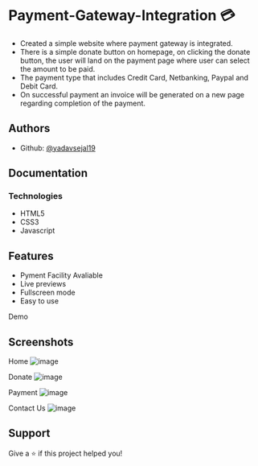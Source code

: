 
# Payment-Gateway-Integration 💳
- Created a simple website where payment gateway is integrated.
- There is a simple donate button on homepage, on clicking the donate button, the user will land on the payment page where user can select the amount to be paid.
- The payment type that includes Credit Card, Netbanking, Paypal and Debit Card. 
- On successful payment an invoice will be generated on a new page regarding completion of the payment.

## Authors

- Github: [@yadavsejal19](https://github.com/yadavsejal19)

## Documentation

### Technologies

- HTML5
- CSS3
- Javascript



## Features

- Pyment Facility Avaliable 
- Live previews
- Fullscreen mode
- Easy to use


 Demo


## Screenshots

Home 
![image](https://user-images.githubusercontent.com/49943890/168047550-56752847-cb64-40bf-9258-502b6f01b263.png)

Donate 
![image](https://user-images.githubusercontent.com/49943890/168047692-d786b77b-2af7-40dc-add8-29e927d0e9f1.png)

Payment
![image](https://user-images.githubusercontent.com/49943890/168047799-64901e51-8c59-42f7-8c16-0db8901d5369.png)
 

Contact  Us 
![image](https://user-images.githubusercontent.com/49943890/168047431-cd80f858-b67d-471f-85da-0b0e7f2f9940.png)



## Support

Give a ⭐️ if this project helped you!
